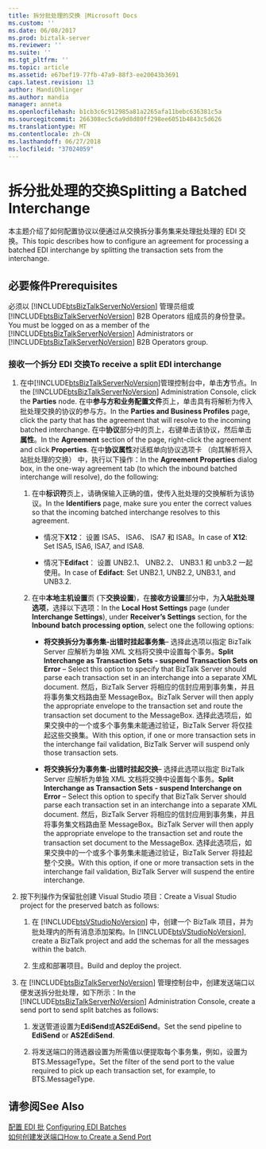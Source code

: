 ```yaml
---
title: 拆分批处理的交换 |Microsoft Docs
ms.custom: ''
ms.date: 06/08/2017
ms.prod: biztalk-server
ms.reviewer: ''
ms.suite: ''
ms.tgt_pltfrm: ''
ms.topic: article
ms.assetid: e67bef19-77fb-47a9-88f3-ee20043b3691
caps.latest.revision: 13
author: MandiOhlinger
ms.author: mandia
manager: anneta
ms.openlocfilehash: b1cb3c6c912985a81a2265afa11bebc636381c5a
ms.sourcegitcommit: 266308ec5c6a9d8d80ff298ee6051b4843c5d626
ms.translationtype: MT
ms.contentlocale: zh-CN
ms.lasthandoff: 06/27/2018
ms.locfileid: "37024059"
---
```

# <a name="splitting-a-batched-interchange"></a><span data-ttu-id="93231-102">拆分批处理的交换</span><span class="sxs-lookup"><span data-stu-id="93231-102">Splitting a Batched Interchange</span></span>
<span data-ttu-id="93231-103">本主题介绍了如何配置协议以便通过从交换拆分事务集来处理批处理的 EDI 交换。</span><span class="sxs-lookup"><span data-stu-id="93231-103">This topic describes how to configure an agreement for processing a batched EDI interchange by splitting the transaction sets from the interchange.</span></span>  
  
## <a name="prerequisites"></a><span data-ttu-id="93231-104">必要條件</span><span class="sxs-lookup"><span data-stu-id="93231-104">Prerequisites</span></span>  
 <span data-ttu-id="93231-105">必须以 [!INCLUDE[btsBizTalkServerNoVersion](../includes/btsbiztalkservernoversion-md.md)] 管理员组或 [!INCLUDE[btsBizTalkServerNoVersion](../includes/btsbiztalkservernoversion-md.md)] B2B Operators 组成员的身份登录。</span><span class="sxs-lookup"><span data-stu-id="93231-105">You must be logged on as a member of the [!INCLUDE[btsBizTalkServerNoVersion](../includes/btsbiztalkservernoversion-md.md)] Administrators or [!INCLUDE[btsBizTalkServerNoVersion](../includes/btsbiztalkservernoversion-md.md)] B2B Operators group.</span></span>  
  
### <a name="to-receive-a-split-edi-interchange"></a><span data-ttu-id="93231-106">接收一个拆分 EDI 交换</span><span class="sxs-lookup"><span data-stu-id="93231-106">To receive a split EDI interchange</span></span>  
  
1. <span data-ttu-id="93231-107">在中[!INCLUDE[btsBizTalkServerNoVersion](../includes/btsbiztalkservernoversion-md.md)]管理控制台中，单击**方**节点。</span><span class="sxs-lookup"><span data-stu-id="93231-107">In the [!INCLUDE[btsBizTalkServerNoVersion](../includes/btsbiztalkservernoversion-md.md)] Administration Console, click the **Parties** node.</span></span> <span data-ttu-id="93231-108">在中**参与方和业务配置文件**页上，单击具有将解析为传入批处理交换的协议的参与方。</span><span class="sxs-lookup"><span data-stu-id="93231-108">In the **Parties and Business Profiles** page, click the party that has the agreement that will resolve to the incoming batched interchange.</span></span> <span data-ttu-id="93231-109">在中**协议**部分中的页上，右键单击该协议，然后单击**属性**。</span><span class="sxs-lookup"><span data-stu-id="93231-109">In the **Agreement** section of the page, right-click the agreement and click **Properties**.</span></span> <span data-ttu-id="93231-110">在中**协议属性**对话框单向协议选项卡 （向其解析将入站批处理的交换） 中，执行以下操作：</span><span class="sxs-lookup"><span data-stu-id="93231-110">In the **Agreement Properties** dialog box, in the one-way agreement tab (to which the inbound batched interchange will resolve), do the following:</span></span>  
  
   1.  <span data-ttu-id="93231-111">在中**标识符**页上，请确保输入正确的值，使传入批处理的交换解析为该协议。</span><span class="sxs-lookup"><span data-stu-id="93231-111">In the **Identifiers** page, make sure you enter the correct values so that the incoming batched interchange resolves to this agreement.</span></span>  
  
       -   <span data-ttu-id="93231-112">情况下**X12**： 设置 ISA5、 ISA6、 ISA7 和 ISA8。</span><span class="sxs-lookup"><span data-stu-id="93231-112">In case of **X12**: Set ISA5, ISA6, ISA7, and ISA8.</span></span>  
  
       -   <span data-ttu-id="93231-113">情况下**Edifact**： 设置 UNB2.1、 UNB2.2、 UNB3.1 和 unb3.2 一起使用。</span><span class="sxs-lookup"><span data-stu-id="93231-113">In case of **Edifact**: Set UNB2.1, UNB2.2, UNB3.1, and UNB3.2.</span></span>  
  
   2.  <span data-ttu-id="93231-114">在中**本地主机设置**页 (下**交换设置**)，在**接收方设置**部分中，为**入站批处理选项**，选择以下选项：</span><span class="sxs-lookup"><span data-stu-id="93231-114">In the **Local Host Settings** page (under **Interchange Settings**), under **Receiver’s Settings** section, for the **Inbound batch processing option**, select one the following options:</span></span>  
  
       -   <span data-ttu-id="93231-115">**将交换拆分为事务集-出错时挂起事务集**– 选择此选项以指定 BizTalk Server 应解析为单独 XML 文档将交换中设置每个事务。</span><span class="sxs-lookup"><span data-stu-id="93231-115">**Split Interchange as Transaction Sets - suspend Transaction Sets on Error** – Select this option to specify that BizTalk Server should parse each transaction set in an interchange into a separate XML document.</span></span> <span data-ttu-id="93231-116">然后，BizTalk Server 将相应的信封应用到事务集，并且将事务集文档路由至 MessageBox。</span><span class="sxs-lookup"><span data-stu-id="93231-116">BizTalk Server will then apply the appropriate envelope to the transaction set and route the transaction set document to the MessageBox.</span></span> <span data-ttu-id="93231-117">选择此选项后，如果交换中的一个或多个事务集未能通过验证，BizTalk Server 将仅挂起这些交换集。</span><span class="sxs-lookup"><span data-stu-id="93231-117">With this option, if one or more transaction sets in the interchange fail validation, BizTalk Server will suspend only those transaction sets.</span></span>  
  
       -   <span data-ttu-id="93231-118">**将交换拆分为事务集-出错时挂起交换**– 选择此选项以指定 BizTalk Server 应解析为单独 XML 文档将交换中设置每个事务。</span><span class="sxs-lookup"><span data-stu-id="93231-118">**Split Interchange as Transaction Sets - suspend Interchange on Error** – Select this option to specify that BizTalk Server should parse each transaction set in an interchange into a separate XML document.</span></span> <span data-ttu-id="93231-119">然后，BizTalk Server 将相应的信封应用到事务集，并且将事务集文档路由至 MessageBox。</span><span class="sxs-lookup"><span data-stu-id="93231-119">BizTalk Server will then apply the appropriate envelope to the transaction set and route the transaction set document to the MessageBox.</span></span> <span data-ttu-id="93231-120">选择此选项后，如果交换中的一个或多个事务集未能通过验证，BizTalk Server 将挂起整个交换。</span><span class="sxs-lookup"><span data-stu-id="93231-120">With this option, if one or more transaction sets in the interchange fail validation, BizTalk Server will suspend the entire interchange.</span></span>  
  
2. <span data-ttu-id="93231-121">按下列操作为保留批创建 Visual Studio 项目：</span><span class="sxs-lookup"><span data-stu-id="93231-121">Create a Visual Studio project for the preserved batch as follows:</span></span>  
  
   1. <span data-ttu-id="93231-122">在 [!INCLUDE[btsVStudioNoVersion](../includes/btsvstudionoversion-md.md)] 中，创建一个 BizTalk 项目，并为批处理内的所有消息添加架构。</span><span class="sxs-lookup"><span data-stu-id="93231-122">In [!INCLUDE[btsVStudioNoVersion](../includes/btsvstudionoversion-md.md)], create a BizTalk project and add the schemas for all the messages within the batch.</span></span>  
  
   2. <span data-ttu-id="93231-123">生成和部署项目。</span><span class="sxs-lookup"><span data-stu-id="93231-123">Build and deploy the project.</span></span>  
  
3. <span data-ttu-id="93231-124">在 [!INCLUDE[btsBizTalkServerNoVersion](../includes/btsbiztalkservernoversion-md.md)] 管理控制台中，创建发送端口以便发送拆分批处理，如下所示：</span><span class="sxs-lookup"><span data-stu-id="93231-124">In the [!INCLUDE[btsBizTalkServerNoVersion](../includes/btsbiztalkservernoversion-md.md)] Administration Console, create a send port to send split batches as follows:</span></span>  
  
   1.  <span data-ttu-id="93231-125">发送管道设置为**EdiSend**或**AS2EdiSend**。</span><span class="sxs-lookup"><span data-stu-id="93231-125">Set the send pipeline to **EdiSend** or **AS2EdiSend**.</span></span>  
  
   2.  <span data-ttu-id="93231-126">将发送端口的筛选器设置为所需值以便提取每个事务集，例如，设置为 BTS.MessageType。</span><span class="sxs-lookup"><span data-stu-id="93231-126">Set the filter of the send port to the value required to pick up each transaction set, for example, to BTS.MessageType.</span></span>  
  
## <a name="see-also"></a><span data-ttu-id="93231-127">请参阅</span><span class="sxs-lookup"><span data-stu-id="93231-127">See Also</span></span>  
 <span data-ttu-id="93231-128">[配置 EDI 批](../core/configuring-edi-batches.md) </span><span class="sxs-lookup"><span data-stu-id="93231-128">[Configuring EDI Batches](../core/configuring-edi-batches.md) </span></span>  
 [<span data-ttu-id="93231-129">如何创建发送端口</span><span class="sxs-lookup"><span data-stu-id="93231-129">How to Create a Send Port</span></span>](../core/how-to-create-a-send-port2.md)